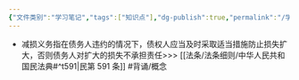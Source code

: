 ```yaml
---
{"文件类别":"学习笔记","tags":["知识点"],"dg-publish":true,"permalink":"/学习笔记/知识点cheese/减损义务/","dgPassFrontmatter":true,"created":"2024-07-06T17:18:51.094+08:00","updated":"2024-09-30T11:34:31.491+08:00"}
---
```


- 减损义务指在债务人违约的情况下，债权人应当及时采取适当措施防止损失扩大，否则债务人对扩大的损失不承担责任>>> [[法条/法条细则/中华人民共和国民法典#^t591\|民第 591 条]] #背诵/概念 